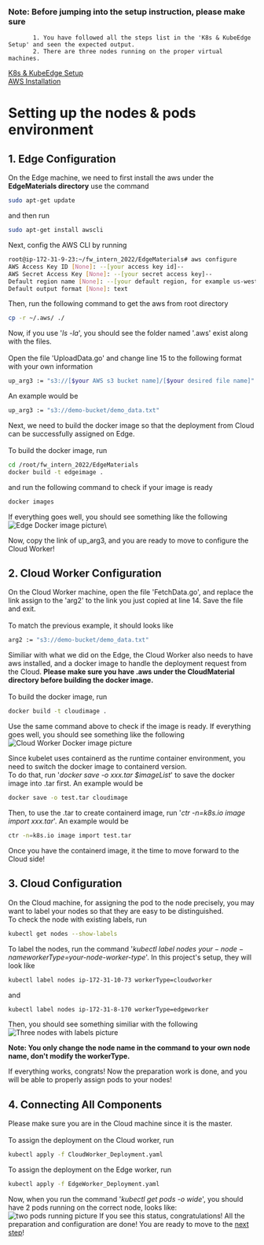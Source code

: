 ### Note:  Before jumping into the setup instruction, please make sure
           1. You have followed all the steps list in the 'K8s & KubeEdge Setup' and seen the expected output.
           2. There are three nodes running on the proper virtual machines.

[K8s & KubeEdge Setup](https://github.com/pdgetrf/fw_intern_2022/blob/main/docs/K8s%20%26%20KubeEdge%20Setup.md)\
[AWS Installation](https://linuxhint.com/install_aws_cli_ubuntu/)

# Setting up the nodes & pods environment
## 1. Edge Configuration
On the Edge machine, we need to first install the aws under the **EdgeMaterials directory** use the command
```bash
sudo apt-get update
```
and then run
```bash
sudo apt-get install awscli
```

Next, config the AWS CLI by running
```bash
root@ip-172-31-9-23:~/fw_intern_2022/EdgeMaterials# aws configure
AWS Access Key ID [None]: --[your access key id]--
AWS Secret Access Key [None]: --[your secret access key]--
Default region name [None]: --[your default region, for example us-west-2]--
Default output format [None]: text
```
Then, run the following command to get the aws from root directory
```bash
cp -r ~/.aws/ ./
```
Now, if you use '_ls -la_', you should see the folder named '.aws' exist along with the files.\
\
Open the file 'UploadData.go' and change line 15 to the following format with your own information
```bash
up_arg3 := "s3://[$your AWS s3 bucket name]/[$your desired file name]"
```
An example would be
```bash
up_arg3 := "s3://demo-bucket/demo_data.txt"
```

Next, we need to build the docker image so that the deployment from Cloud can be successfully assigned on Edge.\
\
To build the docker image, run
```bash
cd /root/fw_intern_2022/EdgeMaterials
docker build -t edgeimage .
```
and run the following command to check if your image is ready
```bash
docker images
```
If everything goes well, you should see something like the following\
![Edge Docker image picture](https://user-images.githubusercontent.com/108478119/186229404-e86620ca-1b39-4bd0-a404-c5864ebe079d.png)\

Now, copy the link of up_arg3, and you are ready to move to configure the Cloud Worker!


## 2. Cloud Worker Configuration
On the Cloud Worker machine, open the file 'FetchData.go', and replace the link assign to the 'arg2' to the link you just copied at line 14. Save the file and exit.\
\
To match the previous example, it should looks like
```bash
arg2 := "s3://demo-bucket/demo_data.txt"
```
Similiar with what we did on the Edge, the Cloud Worker also needs to have aws installed, and a docker image to handle the deployment request from the Cloud. **Please make sure you have .aws under the CloudMaterial directory before building the docker image.**\
\
To build the docker image, run
```bash
docker build -t cloudimage .
```
Use the same command above to check if the image is ready. If everything goes well, you should see something like the following\
![Cloud Worker Docker image picture](https://user-images.githubusercontent.com/108478119/186229036-b516f4dd-ee73-4d33-918d-b5def0d668fd.png)

Since kubelet uses containerd as the runtime container environment, you need to switch the docker image to containerd version.\
To do that, run '_docker save -o xxx.tar $imageList_' to save the docker image into .tar first. An example would be
```bash
docker save -o test.tar cloudimage
```
Then, to use the .tar to create containerd image, run '_ctr -n=k8s.io image import  xxx.tar_'. An example would be
```bash
ctr -n=k8s.io image import test.tar
```
Once you have the containerd image, it the time to move forward to the Cloud side!


## 3. Cloud Configuration
On the Cloud machine, for assigning the pod to the node precisely, you may want to label your nodes so that they are easy to be distinguished.\
To check the node with existing labels, run
```bash
kubectl get nodes --show-labels
```
To label the nodes, run the command '_kubectl label nodes $your-node-name workerType=$your-node-worker-type_'. In this project's setup, 
they will look like
```bash
kubectl label nodes ip-172-31-10-73 workerType=cloudworker
```
and
```bash
kubectl label nodes ip-172-31-8-170 workerType=edgeworker
```
Then, you should see something similiar with the following
![Three nodes with labels picture](https://user-images.githubusercontent.com/252020/186566562-1acf2900-3ea4-4ee1-96ea-1224f6596967.png)

**Note: You only change the node name in the command to your own node name, don't modify the workerType.**

If everything works, congrats! Now the preparation work is done, and you will be able to properly assign pods to your nodes!


## 4. Connecting All Components
Please make sure you are in the Cloud machine since it is the master.\
\
To assign the deployment on the Cloud worker, run
```bash
kubectl apply -f CloudWorker_Deployment.yaml
```
To assign the deployment on the Edge worker, run
```bash
kubectl apply -f EdgeWorker_Deployment.yaml
```
Now, when you run the command '_kubectl get pods -o wide_', you should have 2 pods running on the correct node, looks like:
![two pods running picture](https://user-images.githubusercontent.com/108478119/186237938-fb227013-e9b0-44e0-b44b-28c040396c9c.png)
If you see this status, congratulations! All the preparation and configuration are done! You are ready to move to the [next step](https://github.com/pdgetrf/fw_intern_2022/blob/main/docs/Program%20Execution.md)!










